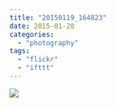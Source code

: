 ```yaml
---
title: "20150119_164823"
date: 2015-01-20
categories: 
  - "photography"
tags: 
  - "flickr"
  - "ifttt"
---
```


![](https://farm8.staticflickr.com/7516/16138944400_ccb9d05e19_b.jpg)
